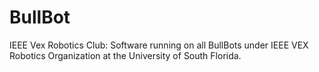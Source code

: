 # BullBot
IEEE Vex Robotics Club: Software running on all BullBots under IEEE VEX Robotics Organization at the University of South Florida.
